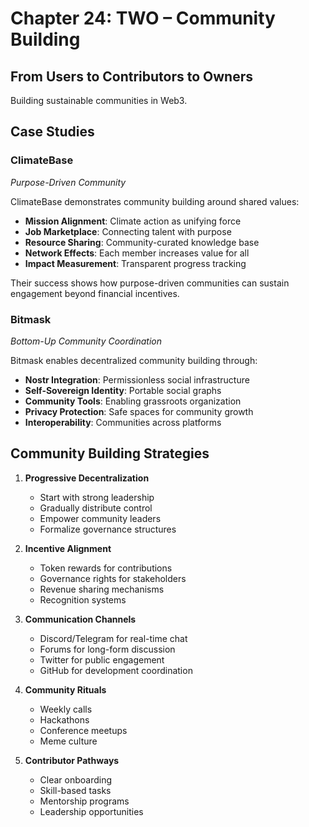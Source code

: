 # Chapter 24: TWO – Community Building

## From Users to Contributors to Owners

Building sustainable communities in Web3.

## Case Studies

### ClimateBase
*Purpose-Driven Community*

ClimateBase demonstrates community building around shared values:

- **Mission Alignment**: Climate action as unifying force
- **Job Marketplace**: Connecting talent with purpose
- **Resource Sharing**: Community-curated knowledge base
- **Network Effects**: Each member increases value for all
- **Impact Measurement**: Transparent progress tracking

Their success shows how purpose-driven communities can sustain engagement beyond financial incentives.

### Bitmask
*Bottom-Up Community Coordination*

Bitmask enables decentralized community building through:

- **Nostr Integration**: Permissionless social infrastructure
- **Self-Sovereign Identity**: Portable social graphs
- **Community Tools**: Enabling grassroots organization
- **Privacy Protection**: Safe spaces for community growth
- **Interoperability**: Communities across platforms

## Community Building Strategies

1. **Progressive Decentralization**
   - Start with strong leadership
   - Gradually distribute control
   - Empower community leaders
   - Formalize governance structures

2. **Incentive Alignment**
   - Token rewards for contributions
   - Governance rights for stakeholders
   - Revenue sharing mechanisms
   - Recognition systems

3. **Communication Channels**
   - Discord/Telegram for real-time chat
   - Forums for long-form discussion
   - Twitter for public engagement
   - GitHub for development coordination

4. **Community Rituals**
   - Weekly calls
   - Hackathons
   - Conference meetups
   - Meme culture

5. **Contributor Pathways**
   - Clear onboarding
   - Skill-based tasks
   - Mentorship programs
   - Leadership opportunities